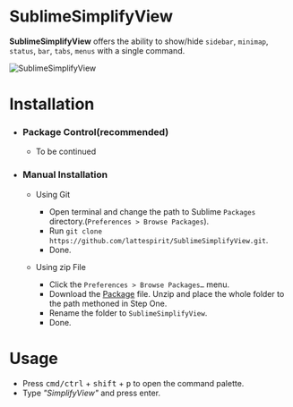 # SublimeSimplifyView
**SublimeSimplifyView** offers the ability to show/hide `sidebar`, `minimap`, `status`, `bar`, `tabs`, `menus` with a single command.

![SublimeSimplifyView](http://i.imgur.com/fvpFvAi.gif)

# Installation

* ### Package Control(recommended)
    * To be continued

* ### Manual Installation
    * Using Git
        * Open terminal and change the path to Sublime `Packages` directory.(`Preferences > Browse Packages`).
        * Run `git clone https://github.com/lattespirit/SublimeSimplifyView.git`.
        * Done.

    * Using zip File
        * Click the `Preferences > Browse Packages…` menu.
        * Download the [Package](https://github.com/lattespirit/SublimeSimplifyView/archive/master.zip) file. Unzip and place the whole folder to the path methoned in Step One.
        * Rename the folder to `SublimeSimplifyView`.
        * Done.

# Usage

* Press <kbd>cmd/ctrl</kbd> + <kbd>shift</kbd> + <kbd>p</kbd> to open the command palette.
* Type *"SimplifyView"* and press enter.
